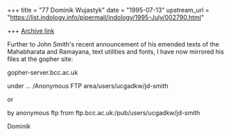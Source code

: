 +++
title = "77 Dominik Wujastyk"
date = "1995-07-13"
upstream_url = "https://list.indology.info/pipermail/indology/1995-July/002790.html"

+++
[Archive link](https://list.indology.info/pipermail/indology/1995-July/002790.html)

Further to John Smith's recent announcement of his emended texts of the
Mahabharata and Ramayana, text utilities and fonts, I have now mirrored
his files at the gopher site:

gopher-server.bcc.ac.uk

under
... /Anonymous FTP area/users/ucgadkw/jd-smith

or

by anonymous ftp from ftp.bcc.ac.uk:/pub/users/ucgadkw/jd-smith


Dominik








